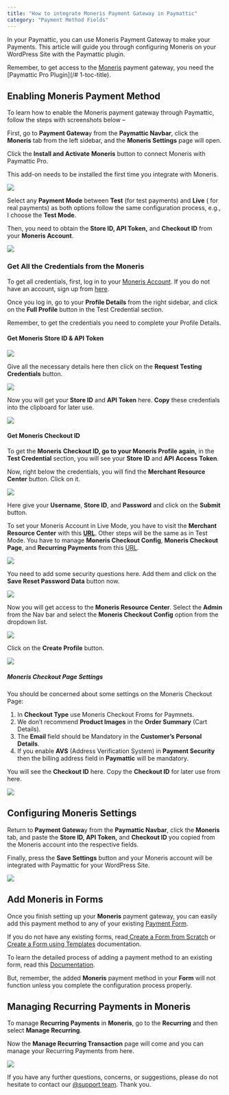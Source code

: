 ```yaml
---
title: "How to integrate Moneris Payment Gateway in Paymattic"
category: "Payment Method Fields"
---
```

In your Paymattic, you can use Moneris Payment Gateway to make your Payments. This article will guide you through configuring Moneris on your WordPress Site with the Paymattic plugin.

Remember, to get access to the [Moneris](https://www.moneris.com/) payment gateway, you need the [Paymattic Pro Plugin](/# 1-toc-title).

## Enabling Moneris Payment Method

To learn how to enable the Moneris payment gateway through Paymattic, follow the steps with screenshots below –

First, go to **Payment Gatewa**y from the **Paymattic Navbar**, click the **Moneris** tab from the left sidebar, and the **Moneris Settings** page will open.

Click the **Install and Activate** **Moneris** button to connect Moneris with Paymattic Pro.

This add-on needs to be installed the first time you integrate with Moneris.

![](/images/payment-method-fields/how-to-integrate-moneris-payment-gateway-in-paymattic/Payment-gateway-Moneris-Install-Activate-Moneris-scaled.webp)

Select any **Payment Mode** between **Test** (for test payments) and **Live** ( for real payments) as both options follow the same configuration process, e.g., I choose the **Test Mode**.

Then, you need to obtain the **Store ID, API Token,** and **Checkout ID** from your **Moneris Account**.

![](/images/payment-method-fields/how-to-integrate-moneris-payment-gateway-in-paymattic/Moneris-Settings-page.webp)

### Get All the Credentials from the Moneris

To get all credentials, first, log in to your [Moneris Account](https://www.moneris.com/en/login-portal-hub). If you do not have an account, sign up from [here](https://ordernow.moneris.com/landing/).

Once you log in, go to your **Profile Details** from the right sidebar, and click on the **Full Profile** button in the Test Credential section.

Remember, to get the credentials you need to complete your Profile Details.

#### **Get Moneris Store ID** &amp; API Token

![](/images/payment-method-fields/how-to-integrate-moneris-payment-gateway-in-paymattic/Home-Moneris-Developers-scaled.webp)

Give all the necessary details here then click on the **Request Testing Credentials** button.

![](/images/payment-method-fields/how-to-integrate-moneris-payment-gateway-in-paymattic/Home-Moneris-Developers-Test-Credentials-scaled.webp)

Now you will get your **Store ID** and **API Token** here. **Copy** these credentials into the clipboard for later use.

![](/images/payment-method-fields/how-to-integrate-moneris-payment-gateway-in-paymattic/My-Profile-Moneris-Developers-2-scaled.webp)

#### **Get Moneris Checkout ID**

To get the **Moneris** **Checkout ID, go to your Moneris Profile again,** in the **Test Credential** section, you will see your **Store** **ID** and **API** **Access** **Token**.

Now, right below the credentials, you will find the **Merchant Resource Center** button. Click on it.

![](/images/payment-method-fields/how-to-integrate-moneris-payment-gateway-in-paymattic/Moneris-Developer-Test-Credentials-4-scaled.webp)

Here give your **Username**, **Store ID**, and **Password** and click on the **Submit** button.

To set your Moneris Account in Live Mode, you have to visit the **Merchant Resource Center** with this **[URL](https://www3.moneris.com/mpg/)**.
Other steps will be the same as in Test Mode. You have to manage **Moneris Checkout Config**, **Moneris Checkout Page**, and **Recurring Payments** from this [URL](https://www3.moneris.com/mpg/).

![](/images/payment-method-fields/how-to-integrate-moneris-payment-gateway-in-paymattic/Moneris-Gateway-Merchant-Resource-Center-2.webp)

You need to add some security questions here. Add them and click on the **Save Reset Password Data** button now.

![](/images/payment-method-fields/how-to-integrate-moneris-payment-gateway-in-paymattic/Moneris-Gateway-Merchant-Resource-Center-monca09834.webp)

Now you will get access to the **Moneris Resource Center**. Select the **Admin** from the Nav bar and select the **Moneris Checkout Config** option from the dropdown list.

![](/images/payment-method-fields/how-to-integrate-moneris-payment-gateway-in-paymattic/Moneris-Gateway-Merchant-Resource-Center-configure.webp)

Click on the **Create Profile** button.

![](/images/payment-method-fields/how-to-integrate-moneris-payment-gateway-in-paymattic/Moneris-Gateway-Merchant-Resource-Center-view-profile.webp)

##### **Moneris Checkout Page Settings** 

You should be concerned about some settings on the Moneris Checkout Page:

1. In **Checkout Type** use Moneris Checkout Froms for Paymnets.
2. We don’t recommend **Product Images** in the **Order Summary** (Cart Details).
3. The **Email** field should be Mandatory in the **Customer’s Personal Details**.
4. If you enable **AVS** (Address Verification System) in **Payment Security** then the billing address field in **Paymattic** will be mandatory.

You will see the **Checkout ID** here. Copy the **Checkout ID** for later use from here.

![](/images/payment-method-fields/how-to-integrate-moneris-payment-gateway-in-paymattic/Moneris-Gateway-Merchant-Resource-Center-CheckID-scaled.webp)

## Configuring Moneris Settings

Return to **Payment Gatewa**y from the **Paymattic Navbar**, click the **Moneris** tab, and paste the **Store ID, API Token,** and **Checkout ID** you copied from the Moneris account into the respective fields.

Finally, press the **Save Settings** button and your Moneris account will be integrated with Paymattic for your WordPress Site.

![](/images/payment-method-fields/how-to-integrate-moneris-payment-gateway-in-paymattic/Paste-all-the-credentials-scaled.webp)

## Add Moneris in Forms

Once you finish setting up your **Moneris** payment gateway, you can easily add this payment method to any of your existing [Payment Form](/how-to-create-your-first-payment-form-in-a-minute-and-accept-payments-with-paymattic).

If you do not have any existing forms, read[ Create a Form from Scratch](/how-to-create-a-form-from-scratch-with-paymattic) or[ Create a Form using Templates](/simple-form-templates) documentation.

To learn the detailed process of adding a payment method to an existing form, read this [Documentation](/how-to-use-the-payment-method-fields-section).

But, remember, the added **Moneris** payment method in your **Form** will not function unless you complete the configuration process properly.

## Managing **Recurring Payments in Moneris** 

To manage **Recurring Payments** in **Moneris**, go to the **Recurring** and then select **Manage Recurring**.

Now the **Manage Recurring Transaction** page will come and you can manage your Recurring Payments from here.

![](/images/payment-method-fields/how-to-integrate-moneris-payment-gateway-in-paymattic/Moneris-Gateway-Merchant-Resource-Center-manage-recurring-scaled.webp)

If you have any further questions, concerns, or suggestions, please do not hesitate to contact our [@support team](https://wpmanageninja.com/support-tickets/?utm_source=wpmn&utm_medium=home&utm_campaign=site#/). Thank you.